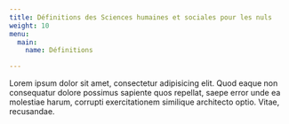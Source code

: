 ```yaml
---
title: Définitions des Sciences humaines et sociales pour les nuls
weight: 10
menu:
  main:
    name: Définitions

---
```


Lorem ipsum dolor sit amet, consectetur adipisicing elit. Quod eaque non consequatur dolore possimus sapiente quos repellat, saepe error unde ea molestiae harum, corrupti exercitationem similique architecto optio. Vitae, recusandae.